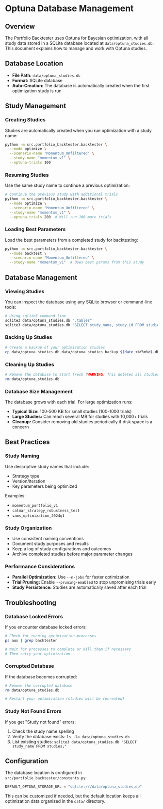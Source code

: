 # Optuna Database Management

## Overview

The Portfolio Backtester uses Optuna for Bayesian optimization, with all study data stored in a SQLite database located at `data/optuna_studies.db`. This document explains how to manage and work with Optuna studies.

## Database Location

- **File Path:** `data/optuna_studies.db`
- **Format:** SQLite database
- **Auto-Creation:** The database is automatically created when the first optimization study is run

## Study Management

### Creating Studies

Studies are automatically created when you run optimization with a study name:

```bash
python -m src.portfolio_backtester.backtester \
  --mode optimize \
  --scenario-name "Momentum_Unfiltered" \
  --study-name "momentum_v1" \
  --optuna-trials 100
```

### Resuming Studies

Use the same study name to continue a previous optimization:

```bash
# Continue the previous study with additional trials
python -m src.portfolio_backtester.backtester \
  --mode optimize \
  --scenario-name "Momentum_Unfiltered" \
  --study-name "momentum_v1" \
  --optuna-trials 200  # Will run 100 more trials
```

### Loading Best Parameters

Load the best parameters from a completed study for backtesting:

```bash
python -m src.portfolio_backtester.backtester \
  --mode backtest \
  --scenario-name "Momentum_Unfiltered" \
  --study-name "momentum_v1"  # Uses best params from this study
```

## Database Management

### Viewing Studies

You can inspect the database using any SQLite browser or command-line tools:

```bash
# Using sqlite3 command line
sqlite3 data/optuna_studies.db ".tables"
sqlite3 data/optuna_studies.db "SELECT study_name, study_id FROM studies;"
```

### Backing Up Studies

```bash
# Create a backup of your optimization studies
cp data/optuna_studies.db data/optuna_studies_backup_$(date +%Y%m%d).db
```

### Cleaning Up Studies

```bash
# Remove the database to start fresh (WARNING: This deletes all studies)
rm data/optuna_studies.db
```

### Database Size Management

The database grows with each trial. For large optimization runs:

- **Typical Size:** 100-500 KB for small studies (100-1000 trials)
- **Large Studies:** Can reach several MB for studies with 10,000+ trials
- **Cleanup:** Consider removing old studies periodically if disk space is a concern

## Best Practices

### Study Naming

Use descriptive study names that include:
- Strategy type
- Version/iteration
- Key parameters being optimized

Examples:
- `momentum_portfolio_v1`
- `calmar_strategy_robustness_test`
- `vams_optimization_2024q1`

### Study Organization

- Use consistent naming conventions
- Document study purposes and results
- Keep a log of study configurations and outcomes
- Archive completed studies before major parameter changes

### Performance Considerations

- **Parallel Optimization:** Use `--n-jobs` for faster optimization
- **Trial Pruning:** Enable `--pruning-enabled` to stop unpromising trials early
- **Study Persistence:** Studies are automatically saved after each trial

## Troubleshooting

### Database Locked Errors

If you encounter database locked errors:

```bash
# Check for running optimization processes
ps aux | grep backtester

# Wait for processes to complete or kill them if necessary
# Then retry your optimization
```

### Corrupted Database

If the database becomes corrupted:

```bash
# Remove the corrupted database
rm data/optuna_studies.db

# Restart your optimization (studies will be recreated)
```

### Study Not Found Errors

If you get "Study not found" errors:

1. Check the study name spelling
2. Verify the database exists: `ls -la data/optuna_studies.db`
3. List existing studies: `sqlite3 data/optuna_studies.db "SELECT study_name FROM studies;"`

## Configuration

The database location is configured in `src/portfolio_backtester/constants.py`:

```python
DEFAULT_OPTUNA_STORAGE_URL = "sqlite:///data/optuna_studies.db"
```

This can be customized if needed, but the default location keeps all optimization data organized in the `data/` directory.